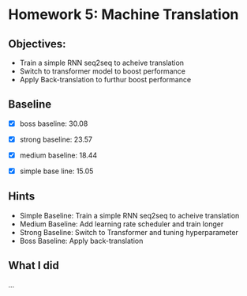 # Homework 5: Machine Translation

## Objectives:

- Train a simple RNN seq2seq to acheive translation
- Switch to transformer model to boost performance
- Apply Back-translation to furthur boost performance



## Baseline

- [x] boss baseline: 30.08
- [x] strong baseline: 23.57 
- [x] medium baseline: 18.44 
- [x] simple base line: 15.05



## Hints

- Simple Baseline: Train a simple RNN seq2seq to acheive translation
- Medium Baseline: Add learning rate scheduler and train longer
- Strong Baseline: Switch to Transformer and tuning hyperparameter
- Boss Baseline: Apply back-translation




## What I did
...







